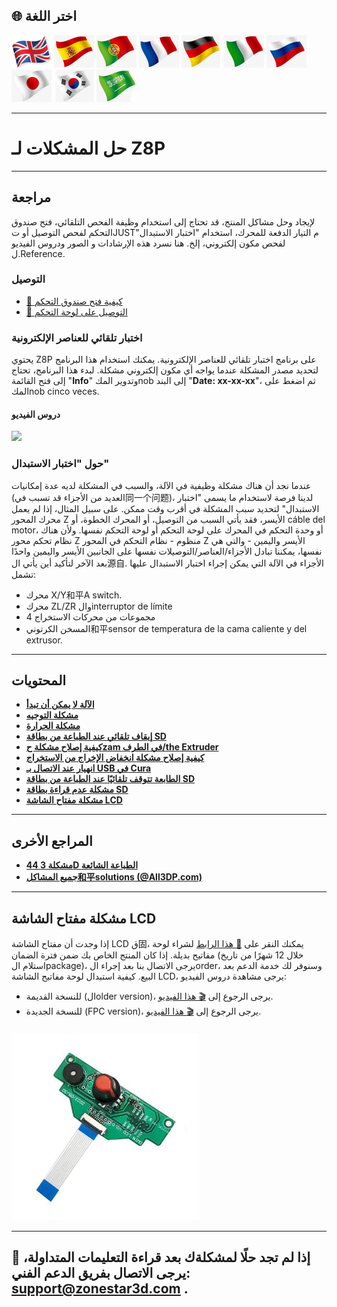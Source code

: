 ## <a id="choose-language">:globe_with_meridians: اختر اللغة</a>
[![](./lanpic/EN.png)](https://github.com/ZONESTAR3D/Z8P/blob/main/Z8P_FAQ/readme.md)
[![](./lanpic/ES.png)](https://github.com/ZONESTAR3D/Z8P/blob/main/Z8P_FAQ/readme-es.md)
[![](./lanpic/PT.png)](https://github.com/ZONESTAR3D/Z8P/blob/main/Z8P_FAQ/readme-pt.md)
[![](./lanpic/FR.png)](https://github.com/ZONESTAR3D/Z8P/blob/main/Z8P_FAQ/readme-fr.md)
[![](./lanpic/DE.png)](https://github.com/ZONESTAR3D/Z8P/blob/main/Z8P_FAQ/readme-de.md)
[![](./lanpic/IT.png)](https://github.com/ZONESTAR3D/Z8P/blob/main/Z8P_FAQ/readme-it.md)
[![](./lanpic/RU.png)](https://github.com/ZONESTAR3D/Z8P/blob/main/Z8P_FAQ/readme-ru.md)
[![](./lanpic/JP.png)](https://github.com/ZONESTAR3D/Z8P/blob/main/Z8P_FAQ/readme-jp.md)
[![](./lanpic/KR.png)](https://github.com/ZONESTAR3D/Z8P/blob/main/Z8P_FAQ/readme-kr.md)
[![](./lanpic/SA.png)](https://github.com/ZONESTAR3D/Z8P/blob/main/Z8P_FAQ/readme-ar.md)

----
# حل المشكلات لـ Z8P

-----
## مراجعة
لإيجاد وحل مشاكل المنتج، قد تحتاج إلى استخدام وظيفة الفحص التلقائي، فتح صندوق التحكم لفحص التوصيل أو تJUSTم التيار الدفعة للمحرك، استخدام "اختبار الاستبدال" لفحص مكون إلكتروني، إلخ. هنا نسرد هذه الإرشادات و الصور ودروس الفيديو ل.Reference.
### التوصيل
- [:art: كيفية فتح صندوق التحكم](./pic/OpenControlBox.png)
- [:art: التوصيل على لوحة التحكم](./pic/Z8P_wiring.png)

### اختبار تلقائي للعناصر الإلكترونية
يحتوي Z8P على برنامج اختبار تلقائي للعناصر الإلكترونية. يمكنك استخدام هذا البرنامج لتحديد مصدر المشكلة عندما يواجه أي مكون إلكتروني مشكلة. لبدء هذا البرنامج، تحتاج إلى فتح القائمة "**Info**" وتدوير المكnob إلى البند "**Date: xx-xx-xx**"، ثم اضغط على المكnob cinco veces.
#### دروس الفيديو
[![](https://img.youtube.com/vi/iSsuy2ePWw8/0.jpg)](https://www.youtube.com/watch?v=iSsuy2ePWw8)

### حول "اختبار الاستبدال"
عندما نجد أن هناك مشكلة وظيفية في الآلة، والسبب في المشكلة لديه عدة إمكانيات (العديد من الأجزاء قد تسبب في同一个问题)، لدينا فرصة لاستخدام ما يسمى "اختبار الاستبدال" لتحديد سبب المشكلة في أقرب وقت ممكن.
على سبيل المثال، إذا لم يعمل محرك المحور Z الأيسر، فقد يأتي السبب من التوصيل، أو المحرك الخطوة، أو cáble del motor، أو وحدة التحكم في المحرك على لوحة التحكم أو لوحة التحكم نفسها. ولأن هناك نظام تحكم محور Z منظوم - نظام التحكم في المحور Z الأيسر واليمين - والتي هي نفسها، يمكننا تبادل الأجزاء/العناصر/التوصيلات نفسها على الجانبين الأيسر واليمين واحدًا بعد الآخر لتأكيد أين يأتي ال源自.
الأجزاء في الآلة التي يمكن إجراء اختبار الاستبدال عليها تشمل:
- محرك X/Y和平A	switch.
- محرك ZL/ZR والinterruptor de límite
- 4 مجموعات من محركات الاستخراج
- المسخن الكرتوني和平sensor de temperatura de la cama caliente y del extrusor.

-----
## المحتويات
- **[الآلة لا يمكن أن تبدأ](./Issue_of_startup/readme.md)**
- **[مشكلة التوجيه](./Issue_of_Homing/readme.md)**
- **[مشكلة الحرارة](./Issue_heating/readme.md)**
- **[إيقاف تلقائي عند الطباعة من بطاقة SD](./Issue_auto_shut_down/readme.md)**
- **[كيفية إصلاح مشكلة حzam في الطرف/the Extruder](./Issue_extruder_blocked/readme.md)**
- **[كيفية إصلاح مشكلة انخفاض الإخراج من الاستخراج](./Issue_of_Extruder_insufficient_discharge/readme.md)**
- **[انهيار عند الاتصال بـ USB في Cura](./issue_of_connect_USB_in_Cura/readme.md)**
- **[الطابعة تتوقف تلقائيًا عند الطباعة من بطاقة SD](./Issue_auto_pause/readme.md)**
- **[مشكلة عدم قراءة بطاقة SD](./Issue_not_read_sdcard/readme.md)**
- **[مشكلة مفتاح الشاشة LCD](#dwinscreen)**

----
## المراجع الأخرى
- **[44 مشكلة 3D الطباعة الشائعة](https://github.com/ZONESTAR3D/Document-and-User-Guide/tree/master/FAQ)**
- **[جميع المشاكل和平solutions (@All3DP.com)](https://all3dp.com/1/common-3d-printing-problems-troubleshooting-3d-printer-issues/)**

-----
## <a id="dwinscreen">مشكلة مفتاح الشاشة LCD</a>
إذا وجدت أن مفتاح الشاشة LCD ق固، يمكنك النقر على [:gift: هذا الرابط](https://www.aliexpress.com/item/3256805596235491.html) لشراء لوحة مفاتيح بديلة. إذا كان المنتج الخاص بك ضمن فترة الضمان (خلال 12 شهرًا من تاريخ استلام الpackage)، يرجى الاتصال بنا بعد إجراء الorder، وسنوفر لك خدمة الدعم بعد البيع.
كيفية استبدال لوحة مفاتيح الشاشة LCD، يرجى مشاهدة دروس الفيديو:
- للنسخة القديمة (الolder version)، يرجى الرجوع إلى [:clapper: هذا الفيديو](https://youtu.be/Xwfczp3nLOY).   
- للنسخة الجديدة (FPC version)، يرجى الرجوع إلى [:clapper: هذا الفيديو](https://youtu.be/z9E6glRZRIQ).  
####
![](./pic/keypad.jpg)

-----
## :email: إذا لم تجد حلًا لمشكلةك بعد قراءة التعليمات المتداولة، يرجى الاتصال بفريق الدعم الفني: support@zonestar3d.com .

